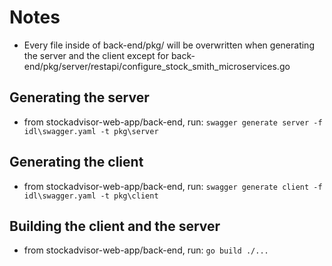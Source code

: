# Notes
- Every file inside of back-end/pkg/ will be overwritten when generating the server and the client except for back-end/pkg/server/restapi/configure_stock_smith_microservices.go

## Generating the server
- from stockadvisor-web-app/back-end, run: `swagger generate server -f idl\swagger.yaml -t pkg\server`

## Generating the client
- from stockadvisor-web-app/back-end, run: `swagger generate client -f idl\swagger.yaml -t pkg\client`

## Building the client and the server
- from stockadvisor-web-app/back-end, run: `go build ./...`
